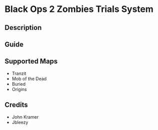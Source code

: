 # Black Ops 2 Zombies Trials System

## Description

## Guide

## Supported Maps
- Tranzit
- Mob of the Dead
- Buried
- Origins

## Credits
- John Kramer
- Jbleezy
